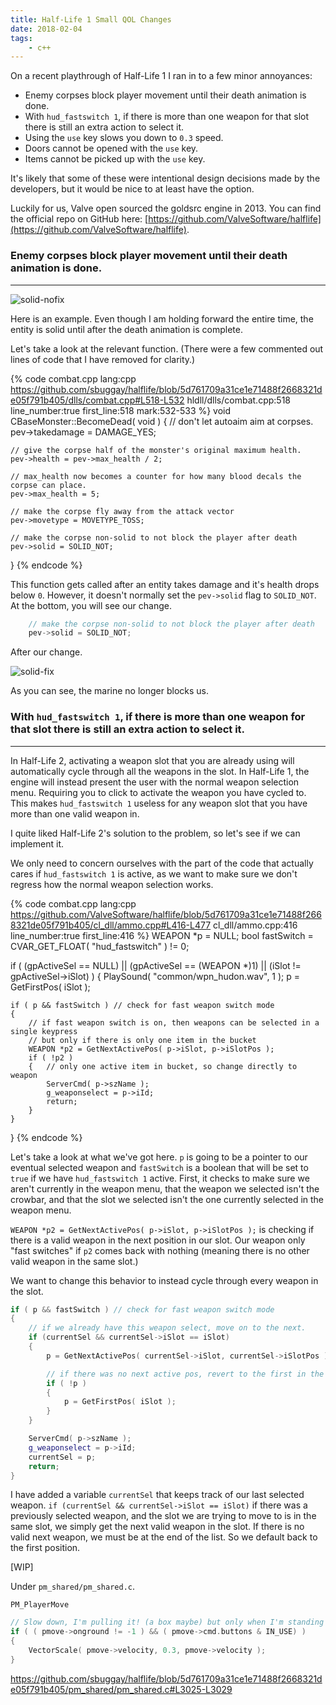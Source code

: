 ```yaml
---
title: Half-Life 1 Small QOL Changes
date: 2018-02-04
tags:
	- c++
---
```


On a recent playthrough of Half-Life 1 I ran in to a few minor annoyances:
- Enemy corpses block player movement until their death animation is done.
- With `hud_fastswitch 1`, if there is more than one weapon for that slot there is still an extra action to select it.
- Using the `use` key slows you down to `0.3` speed.
- Doors cannot be opened with the `use` key.
- Items cannot be picked up with the `use` key.


It's likely that some of these were intentional design decisions made by the developers, but it would be nice to at least have the option.

Luckily for us, Valve open sourced the goldsrc engine in 2013. You can find the official repo on GitHub here: [https://github.com/ValveSoftware/halflife](https://github.com/ValveSoftware/halflife). 

### Enemy corpses block player movement until their death animation is done.
----

![solid-nofix](/images/solid-nofix.gif)

Here is an example. Even though I am holding forward the entire time, the entity is solid until after the death animation is complete.

Let's take a look at the relevant function. (There were a few commented out lines of code that I have removed for clarity.)

{% code combat.cpp lang:cpp https://github.com/sbuggay/halflife/blob/5d761709a31ce1e71488f2668321de05f791b405/dlls/combat.cpp#L518-L532 hldll/dlls/combat.cpp:518 line_number:true first_line:518 mark:532-533 %}
void CBaseMonster::BecomeDead( void )
{
	// don't let autoaim aim at corpses.
	pev->takedamage = DAMAGE_YES;
	
	// give the corpse half of the monster's original maximum health. 
	pev->health = pev->max_health / 2;

	// max_health now becomes a counter for how many blood decals the corpse can place.
	pev->max_health = 5; 

	// make the corpse fly away from the attack vector
	pev->movetype = MOVETYPE_TOSS;

	// make the corpse non-solid to not block the player after death
	pev->solid = SOLID_NOT;
}
{% endcode %}

This function gets called after an entity takes damage and it's health drops below `0`. However, it doesn't normally set the `pev->solid` flag to `SOLID_NOT`. At the bottom, you will see our change.

```c++
	// make the corpse non-solid to not block the player after death
	pev->solid = SOLID_NOT;
```

After our change.

![solid-fix](/images/solid-fix.gif)

As you can see, the marine no longer blocks us.

### With `hud_fastswitch 1`, if there is more than one weapon for that slot there is still an extra action to select it.
----

In Half-Life 2, activating a weapon slot that you are already using will automatically cycle through all the weapons in the slot. In Half-Life 1, the engine will instead present the user with the normal weapon selection menu. Requiring you to click to activate the weapon you have cycled to. This makes `hud_fastswitch 1` useless for any weapon slot that you have more than one valid weapon in.

I quite liked Half-Life 2's solution to the problem, so let's see if we can implement it.

We only need to concern ourselves with the part of the code that actually cares if `hud_fastswitch 1` is active, as we want to make sure we don't regress how the normal weapon selection works.	

{% code combat.cpp lang:cpp https://github.com/ValveSoftware/halflife/blob/5d761709a31ce1e71488f2668321de05f791b405/cl_dll/ammo.cpp#L416-L477 cl_dll/ammo.cpp:416 line_number:true first_line:416 %}
WEAPON *p = NULL;
bool fastSwitch = CVAR_GET_FLOAT( "hud_fastswitch" ) != 0;

if ( (gpActiveSel == NULL) || (gpActiveSel == (WEAPON *)1) || (iSlot != gpActiveSel->iSlot) )
{
	PlaySound( "common/wpn_hudon.wav", 1 );
	p = GetFirstPos( iSlot );

	if ( p && fastSwitch ) // check for fast weapon switch mode
	{
		// if fast weapon switch is on, then weapons can be selected in a single keypress
		// but only if there is only one item in the bucket
		WEAPON *p2 = GetNextActivePos( p->iSlot, p->iSlotPos );
		if ( !p2 )
		{	// only one active item in bucket, so change directly to weapon
			ServerCmd( p->szName );
			g_weaponselect = p->iId;
			return;
		}
	}
}
{% endcode %}

Let's take a look at what we've got here. `p` is going to be a pointer to our eventual selected weapon and `fastSwitch` is a boolean that will be set to `true` if we have `hud_fastswitch 1` active.
First, it checks to make sure we aren't currently in the weapon menu, that the weapon we selected isn't the crowbar, and that the slot we selected isn't the one currently selected in the weapon menu.

`WEAPON *p2 = GetNextActivePos( p->iSlot, p->iSlotPos );` is checking if there is a valid weapon in the next position in our slot. Our weapon only "fast switches" if `p2` comes back with nothing (meaning there is no other valid weapon in the same slot.)

We want to change this behavior to instead cycle through every weapon in the slot.

```c++
if ( p && fastSwitch ) // check for fast weapon switch mode
{		
	// if we already have this weapon select, move on to the next.
	if (currentSel && currentSel->iSlot == iSlot)
	{
		p = GetNextActivePos( currentSel->iSlot, currentSel->iSlotPos );

		// if there was no next active pos, revert to the first in the slot
		if ( !p )
		{
			p = GetFirstPos( iSlot );
		}
	}

	ServerCmd( p->szName );
	g_weaponselect = p->iId;
	currentSel = p;
	return;
}
```

I have added a variable `currentSel` that keeps track of our last selected weapon.
`if (currentSel && currentSel->iSlot == iSlot)` if there was a previously selected weapon, and the slot we are trying to move to is in the same slot, we simply get the next valid weapon in the slot. If there is no valid next weapon, we must be at the end of the list. So we default back to the first position.

[WIP]

Under `pm_shared/pm_shared.c`.

`PM_PlayerMove`

```c++
// Slow down, I'm pulling it! (a box maybe) but only when I'm standing on ground
if ( ( pmove->onground != -1 ) && ( pmove->cmd.buttons & IN_USE) )
{
	VectorScale( pmove->velocity, 0.3, pmove->velocity );
}
```

https://github.com/sbuggay/halflife/blob/5d761709a31ce1e71488f2668321de05f791b405/pm_shared/pm_shared.c#L3025-L3029